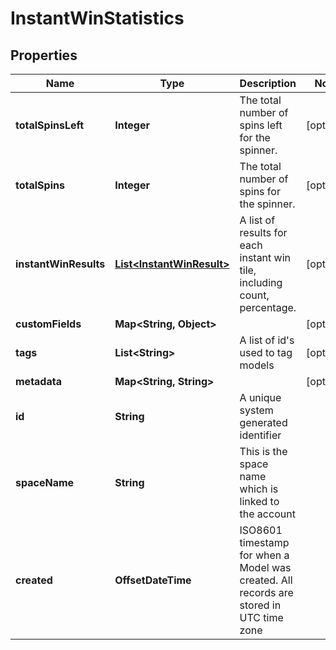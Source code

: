 

# InstantWinStatistics


## Properties

Name | Type | Description | Notes
------------ | ------------- | ------------- | -------------
**totalSpinsLeft** | **Integer** | The total number of spins left for the spinner. |  [optional]
**totalSpins** | **Integer** | The total number of spins for the spinner. |  [optional]
**instantWinResults** | [**List&lt;InstantWinResult&gt;**](InstantWinResult.md) | A list of results for each instant win tile, including count, percentage. |  [optional]
**customFields** | **Map&lt;String, Object&gt;** |  |  [optional]
**tags** | **List&lt;String&gt;** | A list of id&#39;s used to tag models |  [optional]
**metadata** | **Map&lt;String, String&gt;** |  |  [optional]
**id** | **String** | A unique system generated identifier | 
**spaceName** | **String** | This is the space name which is linked to the account | 
**created** | **OffsetDateTime** | ISO8601 timestamp for when a Model was created. All records are stored in UTC time zone | 



